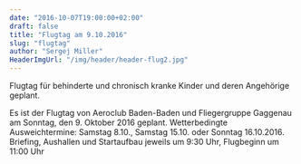 ```yaml
---
date: "2016-10-07T19:00:00+02:00"
draft: false
title: "Flugtag am 9.10.2016"
slug: "flugtag"
author: "Sergej Miller"
HeaderImgUrl: "/img/header/header-flug2.jpg"
---
```


Flugtag für behinderte und chronisch kranke Kinder und deren Angehörige geplant. 
<!--more-->
Es ist der Flugtag von Aeroclub Baden-Baden und Fliegergruppe Gaggenau am Sonntag, den 9. Oktober 2016  geplant.
Wetterbedingte Ausweichtermine: Samstag 8.10., Samstag 15.10. oder Sonntag 16.10.2016.
Briefing, Aushallen und Startaufbau jeweils um 9:30 Uhr, Flugbeginn um 11:00 Uhr

